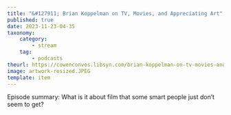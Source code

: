 ```yaml
---
title: "&#127911; Brian Koppelman on TV, Movies, and Appreciating Art"
published: true
date: 2023-11-23-04-35
taxonomy:
    category:
        - stream
    tag:
        - podcasts
theurl: https://cowenconvos.libsyn.com/brian-koppelman-on-tv-movies-and-appreciating-art-0
image: artwork-resized.JPEG
template: item
---
```


Episode summary: What is it about film that some smart people just don&rsquo;t seem to get?
